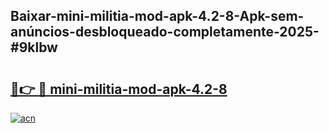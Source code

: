## Baixar-mini-militia-mod-apk-4.2-8-Apk-sem-anúncios-desbloqueado-completamente-2025-#9klbw

# <h2><a href="https://ainizakaria.my?title=mini-militia-mod-apk-4.2-8&ref=22M">🔗👉 🔴 mini-militia-mod-apk-4.2-8</a></h2>

[![acn](https://github.com/user-attachments/assets/0f9c940e-d8b0-45ae-aac7-cd30a18b3e1c)](https://ainizakaria.my?title=mini-militia-mod-apk-4.2-8&ref=22M)

